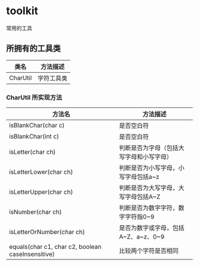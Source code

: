# toolkit
常用的工具
## 所拥有的工具类

| 类名       | 方法描述  |
|----------|-------|
| CharUtil | 字符工具类 |

### CharUtil 所实现方法

| 方法名                                               | 方法描述                   |
|---------------------------------------------------|------------------------|
| isBlankChar(char c)                               | 是否空白符                  |
| isBlankChar(int c)                                | 是否空白符                  |
| isLetter(char ch)                                 | 判断是否为字母（包括大写字母和小写字母）   |
| isLetterLower(char ch)                            | 判断是否为小写字母，小写字母包括a~z    |
| isLetterUpper(char ch)                            | 判断是否为大写字母，大写字母包括A~Z    |
| isNumber(char ch)                                 | 判断是否为数字字符，数字字符指0~9     |
| isLetterOrNumber(char ch)                         | 是否为数字或字母，包括A~Z、a~z、0~9 |
| equals(char c1, char c2, boolean caseInsensitive) | 比较两个字符是否相同             |
